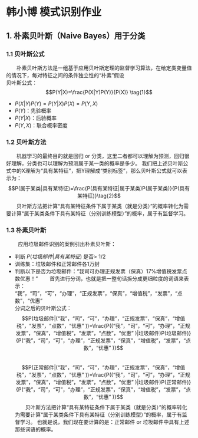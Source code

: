 # 韩小博 模式识别作业
## 1. 朴素贝叶斯（Naive Bayes）用于分类
### 1.1 贝叶斯公式
&emsp;&emsp;朴素贝叶斯方法是一组基于应用贝叶斯定理的监督学习算法，在给定类变量值的情况下，每对特征之间的条件独立性的“朴素”假设  
贝叶斯公式： 
 $$P(Y|X)=\frac{P(X|Y)P(Y)}{P(X)} \tag{1}$$
- $P(X|Y)P(Y)=P(Y|X)P(X)=P(Y,X)$  
- $P(Y)$：先验概率  
- $P(Y|X)$：后验概率 
- $P(Y,X)$：联合概率密度  
### 1.2 贝叶斯方法 
&emsp;&emsp;机器学习的最终目的就是回归 or 分类，这里二者都可以理解为预测，回归很好理解，分类也可以理解为预测属于某一类的概率是多少。 我们把上述贝叶斯公式中的X理解为“具有某特征”，把Y理解成“类别标签”，那么贝叶斯公式就可以表示为：
$$P(属于某类|具有某特征)=\frac{P(具有某特征|属于某类)P(属于某类)}{P(具有某特征)}\tag{2}$$
&emsp;&emsp;贝叶斯方法把计算“具有某特征条件下属于某类（就是分类）”的概率转化为需要计算“属于某类条件下具有某特征（分别训练模型）”的概率，属于有监督学习。
### 1.3 朴素贝叶斯
&emsp;&emsp; 应用垃圾邮件识别的案例引出朴素贝叶斯： 
- 判断 $P(垃圾邮件|具有某特征)$ 是否> $1/2$
- 训练集：垃圾邮件和正常邮件各1万封
- 判断以下是否为垃圾邮件：“我司可办理正规发票（保真）17%增值税发票点数优惠！”
&emsp;&emsp;首先进行分词，也就是把一整句话拆分成更细粒度的词语来表示：  
“我”，“司”，“可”，“办理”，“正规发票”，“保真”，“增值税”，“发票”，“点数”，“优惠”  
分词之后的贝叶斯公式：  
$$P(垃圾邮件|(“我”，“司”，“可”，“办理”，“正规发票”，“保真”，“增值税”，“发票”，“点数”，“优惠” ))=\frac{P((“我”，“司”，“可”，“办理”，“正规发票”，“保真”，“增值税”，“发票”，“点数”，“优惠” )|垃圾邮件)P(垃圾邮件)}{P(“我”，“司”，“可”，“办理”，“正规发票”，“保真”，“增值税”，“发票”，“点数”，“优惠” )}$$  
$$P(正常邮件|(“我”，“司”，“可”，“办理”，“正规发票”，“保真”，“增值税”，“发票”，“点数”，“优惠” ))=\frac{P((“我”，“司”，“可”，“办理”，“正规发票”，“保真”，“增值税”，“发票”，“点数”，“优惠” )|垃圾邮件)P(正常邮件)}{P(“我”，“司”，“可”，“办理”，“正规发票”，“保真”，“增值税”，“发票”，“点数”，“优惠” )}$$
&emsp;&emsp;贝叶斯方法把计算“具有某特征条件下属于某类（就是分类）”的概率转化为需要计算“属于某类条件下具有某特征（分别训练模型）”的概率，属于有监督学习。 也就是说，我们现在要计算的是：正常邮件 or 垃圾邮件中具有上述那些词语的概率。
